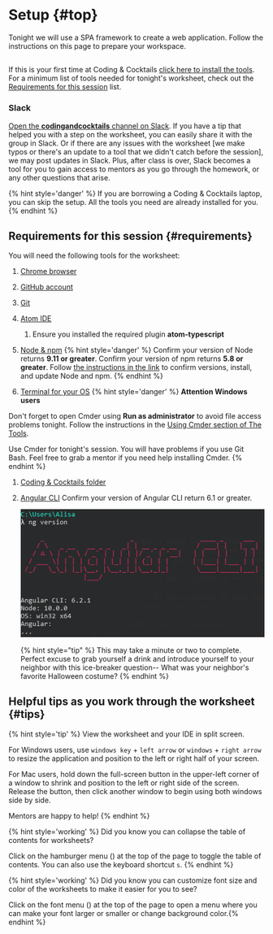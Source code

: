 # Setup {#top}
Tonight we will use a SPA framework to create a web application. Follow the instructions on this page to prepare your workspace.

<!-- trick markdown to give me a little space between these two sections of text -->
## 
If this is your first time at Coding & Cocktails [click here to install the tools](http://bit.ly/CnCTheTools). For a minimum list of tools needed for tonight's worksheet, check out the [Requirements for this session](#requirements) list.

### Slack
[Open the **codingandcocktails** channel on Slack](https://kcwit.slack.com/messages/C0BGBKGG6).
If you have a tip that helped you with a step on the worksheet, you can easily share it with the group in Slack. Or if there are any issues with the worksheet [we make typos or there's an update to a tool that we didn't catch before the session], we may post updates in Slack. Plus, after class is over, Slack becomes a tool for you to gain access to mentors as you go through the homework, or any other questions that arise.

{% hint style='danger' %}
If you are borrowing a Coding & Cocktails laptop, you can skip the setup. All the tools you need are already installed for you.
{% endhint %}



## Requirements for this session {#requirements}

You will need the following tools for the worksheet:
1. [Chrome browser](https://codingandcocktailskc.gitbooks.io/coding-cocktails-the-tools/content/tools-browser/)

1. [GitHub account](https://codingandcocktailskc.gitbooks.io/coding-cocktails-the-tools/content/user-accounts/)

1. [Git](https://codingandcocktailskc.gitbooks.io/coding-cocktails-the-tools/content/tools-git/)

1. [Atom IDE](https://codingandcocktailskc.gitbooks.io/coding-cocktails-the-tools/content/tools-atom/)
   1. Ensure you installed the required plugin **atom-typescript**

1. [Node & npm](https://codingandcocktailskc.gitbooks.io/coding-cocktails-the-tools/content/tools-node/)
   {% hint style='danger' %}
Confirm your version of Node returns **9.11 or greater**. Confirm your version of npm returns **5.8 or greater**. Follow [the instructions in the link]((https://codingandcocktailskc.gitbooks.io/coding-cocktails-the-tools/content/tools-node/)) to confirm versions, install, and update Node and npm.
   {% endhint %}

1. [Terminal for your OS](https://codingandcocktailskc.gitbooks.io/coding-cocktails-the-tools/content/tools-command-line/)
   {% hint style='danger' %}
**Attention Windows users**

Don't forget to open Cmder using **Run as administrator** to avoid file access problems tonight. Follow the instructions in the [Using Cmder section of The Tools](https://codingandcocktailskc.gitbooks.io/coding-cocktails-the-tools/content/tools-command-line/cmder.html#using-cmder).


Use Cmder for tonight's session. You will have problems if you use Git Bash. Feel free to grab a mentor if you need help installing Cmder.
   {% endhint %}

1. [Coding & Cocktails folder](https://codingandcocktailskc.gitbooks.io/coding-cocktails-the-tools/content/tips-directory-structure/)

1. [Angular CLI](https://codingandcocktailskc.gitbooks.io/coding-cocktails-the-tools/content/tools-angular-cli/)
   Confirm your version of Angular CLI return 6.1 or greater.

   ![](images/angular-cli-version.png)
   
   {% hint style="tip" %}
This may take a minute or two to complete. Perfect excuse to grab yourself a drink and introduce yourself to your neighbor with this ice-breaker question-- What was your neighbor's favorite Halloween costume?
   {% endhint %}


## Helpful tips as you work through the worksheet {#tips}

{% hint style='tip' %}
View the worksheet and your IDE in split screen. 

For Windows users, use `windows key` + `left arrow` or `windows` + `right arrow` to resize the application and position to the left or right half of your screen.

For Mac users, hold down the full-screen button in the upper-left corner of a window to shrink and position to the left or right side of the screen. Release the button, then click another window to begin using both windows side by side.

Mentors are happy to help!
{% endhint %}

{% hint style='working' %}
Did you know you can collapse the table of contents for worksheets?

Click on the hamburger menu (<i class="fa fa-bars" aria-hidden="true"></i>) at the top of the page to toggle the table of contents. You can also use the keyboard shortcut `s`.
{% endhint %}

{% hint style='working' %}
Did you know you can customize font size and color of the worksheets to make it easier for you to see?

Click on the font menu (<i class="fa fa-font" aria-hidden="true"></i>) at the top of the page to open a menu where you can make your font larger or smaller or change background color.{% endhint %}